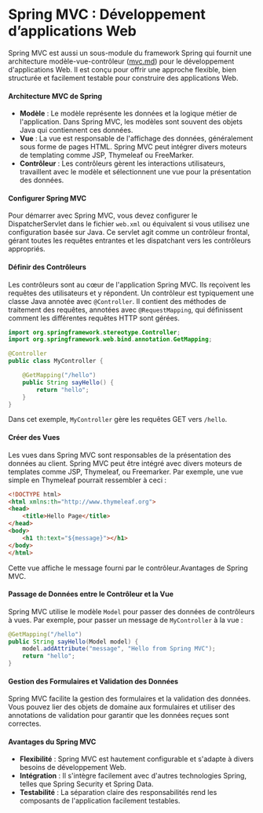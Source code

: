# Spring MVC : Développement d’applications Web

Spring MVC est aussi un sous-module du framework Spring qui fournit une architecture modèle-vue-contrôleur ([mvc.md](../../appendicium/mvc.md "mention")) pour le développement d'applications Web. Il est conçu pour offrir une approche flexible, bien structurée et facilement testable pour construire des applications Web.

#### Architecture MVC de Spring

* **Modèle** : Le modèle représente les données et la logique métier de l'application. Dans Spring MVC, les modèles sont souvent des objets Java qui contiennent ces données.
* **Vue** : La vue est responsable de l'affichage des données, généralement sous forme de pages HTML. Spring MVC peut intégrer divers moteurs de templating comme JSP, Thymeleaf ou FreeMarker.
* **Contrôleur** : Les contrôleurs gèrent les interactions utilisateurs, travaillent avec le modèle et sélectionnent une vue pour la présentation des données.

#### Configurer Spring MVC

Pour démarrer avec Spring MVC, vous devez configurer le DispatcherServlet dans le fichier `web.xml` ou équivalent si vous utilisez une configuration basée sur Java. Ce servlet agit comme un contrôleur frontal, gérant toutes les requêtes entrantes et les dispatchant vers les contrôleurs appropriés.

#### Définir des Contrôleurs

Les contrôleurs sont au cœur de l'application Spring MVC. Ils reçoivent les requêtes des utilisateurs et y répondent. Un contrôleur est typiquement une classe Java annotée avec `@Controller`. Il contient des méthodes de traitement des requêtes, annotées avec `@RequestMapping`, qui définissent comment les différentes requêtes HTTP sont gérées.

```java
import org.springframework.stereotype.Controller;
import org.springframework.web.bind.annotation.GetMapping;

@Controller
public class MyController {

    @GetMapping("/hello")
    public String sayHello() {
        return "hello";
    }
}
```

Dans cet exemple, `MyController` gère les requêtes GET vers `/hello`.

#### Créer des Vues

Les vues dans Spring MVC sont responsables de la présentation des données au client. Spring MVC peut être intégré avec divers moteurs de templates comme JSP, Thymeleaf, ou Freemarker. Par exemple, une vue simple en Thymeleaf pourrait ressembler à ceci :

```html
<!DOCTYPE html>
<html xmlns:th="http://www.thymeleaf.org">
<head>
    <title>Hello Page</title>
</head>
<body>
    <h1 th:text="${message}"></h1>
</body>
</html>
```

Cette vue affiche le message fourni par le contrôleur.Avantages de Spring MVC.

#### Passage de Données entre le Contrôleur et la Vue

Spring MVC utilise le modèle `Model` pour passer des données de contrôleurs à vues. Par exemple, pour passer un message de `MyController` à la vue :

```java
@GetMapping("/hello")
public String sayHello(Model model) {
    model.addAttribute("message", "Hello from Spring MVC");
    return "hello";
}
```

#### Gestion des Formulaires et Validation des Données

Spring MVC facilite la gestion des formulaires et la validation des données. Vous pouvez lier des objets de domaine aux formulaires et utiliser des annotations de validation pour garantir que les données reçues sont correctes.

#### Avantages du Spring MVC

* **Flexibilité** : Spring MVC est hautement configurable et s'adapte à divers besoins de développement Web.
* **Intégration** : Il s'intègre facilement avec d'autres technologies Spring, telles que Spring Security et Spring Data.
* **Testabilité** : La séparation claire des responsabilités rend les composants de l'application facilement testables.
